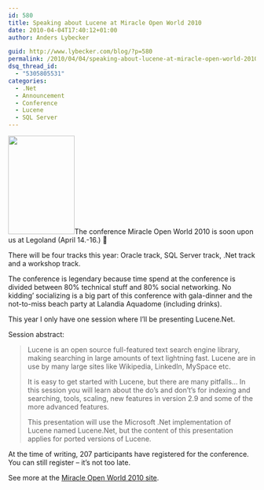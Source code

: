 ```yaml
---
id: 580
title: Speaking about Lucene at Miracle Open World 2010
date: 2010-04-04T17:40:12+01:00
author: Anders Lybecker

guid: http://www.lybecker.com/blog/?p=580
permalink: /2010/04/04/speaking-about-lucene-at-miracle-open-world-2010/
dsq_thread_id:
  - "5305805531"
categories:
  - .Net
  - Announcement
  - Conference
  - Lucene
  - SQL Server
---
```

<img loading="lazy" class="alignright size-full wp-image-582" title="Miracle Open World 2010" src="http://www.lybecker.com/blog/wp-content/uploads/MOW2010Logo.gif" alt="" width="135" height="200" />The conference Miracle Open World 2010 is soon upon us at Legoland (April 14.-16.) 🙂

There will be four tracks this year: Oracle track, SQL Server track, .Net track and a workshop track.

The conference is legendary because time spend at the conference is divided between 80% technical stuff and 80% social networking. No kidding’ socializing is a big part of this conference with gala-dinner and the not-to-miss beach party at Lalandia Aquadome (including drinks).

This year I only have one session where I’ll be presenting Lucene.Net.

Session abstract:

> Lucene is an open source full-featured text search engine library, making searching in large amounts of text lightning fast. Lucene are in use by many large sites like Wikipedia, LinkedIn, MySpace etc.
> 
> It is easy to get started with Lucene, but there are many pitfalls… In this session you will learn about the do&#8217;s and don&#8217;t&#8217;s for indexing and searching, tools, scaling, new features in version 2.9 and some of the more advanced features.
> 
> This presentation will use the Microsoft .Net implementation of Lucene named Lucene.Net, but the content of this presentation applies for ported versions of Lucene.

At the time of writing, 207 participants have registered for the conference. You can still register – it’s not too late.

See more at the [Miracle Open World 2010 site](http://mow2010.dk/ "Miracle Open World 2010 website").